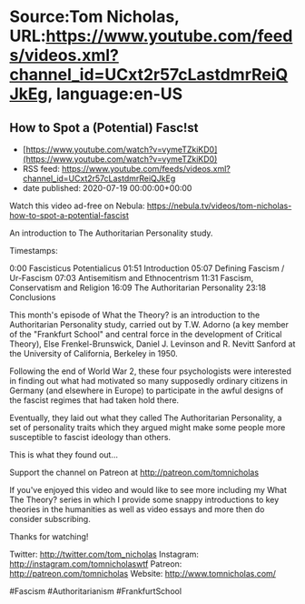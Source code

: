 # Source:Tom Nicholas, URL:https://www.youtube.com/feeds/videos.xml?channel_id=UCxt2r57cLastdmrReiQJkEg, language:en-US

## How to Spot a (Potential) Fasc!st
 - [https://www.youtube.com/watch?v=vymeTZkiKD0](https://www.youtube.com/watch?v=vymeTZkiKD0)
 - RSS feed: https://www.youtube.com/feeds/videos.xml?channel_id=UCxt2r57cLastdmrReiQJkEg
 - date published: 2020-07-19 00:00:00+00:00

Watch this video ad-free on Nebula: https://nebula.tv/videos/tom-nicholas-how-to-spot-a-potential-fascist

An introduction to The Authoritarian Personality study.

Timestamps:

0:00 Fascisticus Potentialicus
01:51 Introduction
05:07 Defining Fascism / Ur-Fascism
07:03 Antisemitism and Ethnocentrism
11:31 Fascism, Conservatism and Religion
16:09 The Authoritarian Personality
23:18 Conclusions

This month's episode of What the Theory? is an introduction to the Authoritarian Personality study, carried out by T.W. Adorno (a key member of the "Frankfurt School" and central force in the development of Critical Theory), Else Frenkel-Brunswick, Daniel J. Levinson and R. Nevitt Sanford at the University of California, Berkeley in 1950.

Following the end of World War 2, these four psychologists were interested in finding out what had motivated so many supposedly ordinary citizens in Germany (and elsewhere in Europe) to participate in the awful designs of the fascist regimes that had taken hold there.

Eventually, they laid out what they called The Authoritarian Personality, a set of personality traits which they argued might make some people more susceptible to fascist ideology than others.

This is what they found out...

Support the channel on Patreon at http://patreon.com/tomnicholas

If you've enjoyed this video and would like to see more including my What The Theory? series in which I provide some snappy introductions to key theories in the humanities as well as video essays and more then do consider subscribing.

Thanks for watching!

Twitter: http://twitter.com/tom_nicholas
Instagram: http://instagram.com/tomnicholaswtf
Patreon: http://patreon.com/tomnicholas
Website: http://www.tomnicholas.com/

#Fascism #Authoritarianism #FrankfurtSchool

